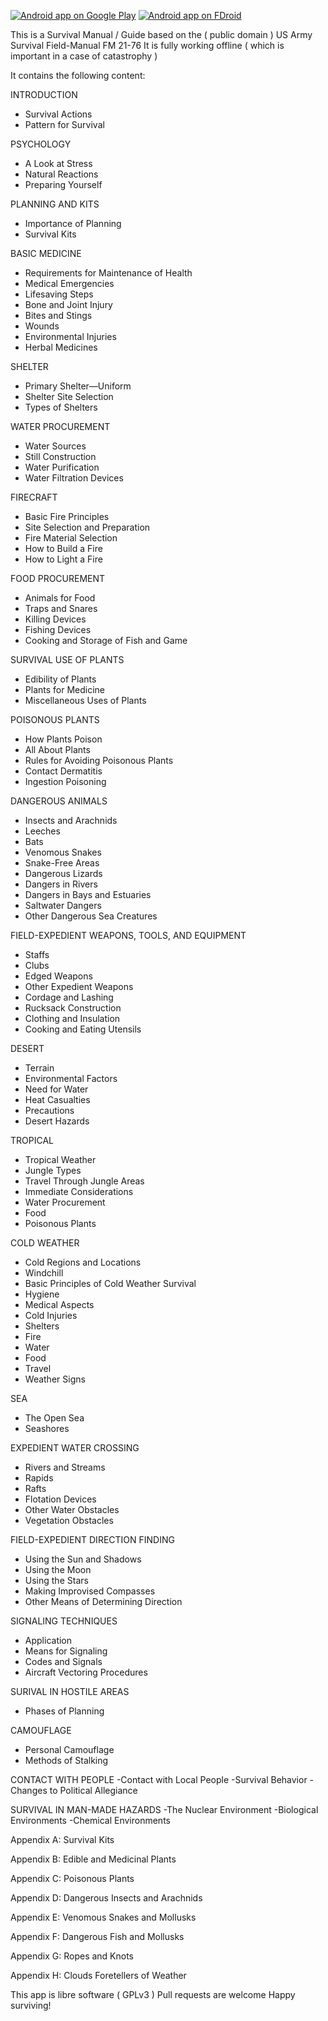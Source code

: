 [![Android app on Google Play](http://ligi.de/img/play_badge.png)](https://play.google.com/store/apps/details?id=org.ligi.survivalmanual)
[![Android app on FDroid](http://ligi.de/img/fdroid_badge.png)](https://f-droid.org/repository/browse/?fdid=org.ligi.survivalmanual)

This is a Survival Manual / Guide based on the ( public domain )  US Army Survival Field-Manual FM 21-76
It is fully working offline ( which is important in a case of catastrophy )

It contains the following content:

INTRODUCTION
- Survival Actions
- Pattern for Survival

PSYCHOLOGY
- A Look at Stress
- Natural Reactions
- Preparing Yourself

PLANNING AND KITS
- Importance of Planning
- Survival Kits

BASIC MEDICINE
- Requirements for Maintenance of Health
- Medical Emergencies
- Lifesaving Steps
- Bone and Joint Injury
- Bites and Stings
- Wounds
- Environmental Injuries
- Herbal Medicines

SHELTER
- Primary Shelter—Uniform
- Shelter Site Selection
- Types of Shelters

WATER PROCUREMENT
- Water Sources
- Still Construction
- Water Purification
- Water Filtration Devices

FIRECRAFT
- Basic Fire Principles
- Site Selection and Preparation
- Fire Material Selection
- How to Build a Fire
- How to Light a Fire

FOOD PROCUREMENT
- Animals for Food
- Traps and Snares
- Killing Devices
- Fishing Devices
- Cooking and Storage of Fish and Game

SURVIVAL USE OF PLANTS
- Edibility of Plants
- Plants for Medicine
- Miscellaneous Uses of Plants

POISONOUS PLANTS
- How Plants Poison
- All About Plants
- Rules for Avoiding Poisonous Plants
- Contact Dermatitis
- Ingestion Poisoning

DANGEROUS ANIMALS
- Insects and Arachnids
- Leeches
- Bats
- Venomous Snakes
- Snake-Free Areas
- Dangerous Lizards
- Dangers in Rivers
- Dangers in Bays and Estuaries
- Saltwater Dangers
- Other Dangerous Sea Creatures

FIELD-EXPEDIENT WEAPONS, TOOLS, AND EQUIPMENT
- Staffs
- Clubs
- Edged Weapons
- Other Expedient Weapons
- Cordage and Lashing
- Rucksack Construction
- Clothing and Insulation
- Cooking and Eating Utensils

DESERT
- Terrain
- Environmental Factors
- Need for Water
- Heat Casualties
- Precautions
- Desert Hazards

TROPICAL
- Tropical Weather
- Jungle Types
- Travel Through Jungle Areas
- Immediate Considerations
- Water Procurement
- Food
- Poisonous Plants

COLD WEATHER
- Cold Regions and Locations
- Windchill
- Basic Principles of Cold Weather Survival
- Hygiene
- Medical Aspects
- Cold Injuries
- Shelters
- Fire
- Water
- Food
- Travel
- Weather Signs

SEA
- The Open Sea
- Seashores

EXPEDIENT WATER CROSSING
- Rivers and Streams
- Rapids
- Rafts
- Flotation Devices
- Other Water Obstacles
- Vegetation Obstacles

FIELD-EXPEDIENT DIRECTION FINDING
- Using the Sun and Shadows
- Using the Moon
- Using the Stars
- Making Improvised Compasses
- Other Means of Determining Direction

SIGNALING TECHNIQUES
- Application
- Means for Signaling
- Codes and Signals
- Aircraft Vectoring Procedures

SURIVAL IN HOSTILE AREAS
- Phases of Planning

CAMOUFLAGE
- Personal Camouflage
- Methods of Stalking

CONTACT WITH PEOPLE
-Contact with Local People
-Survival Behavior
-Changes to Political Allegiance

SURVIVAL IN MAN-MADE HAZARDS
-The Nuclear Environment
-Biological Environments
-Chemical Environments

Appendix A: Survival Kits

Appendix B: Edible and Medicinal Plants

Appendix C: Poisonous Plants

Appendix D: Dangerous Insects and Arachnids

Appendix E: Venomous Snakes and Mollusks

Appendix F: Dangerous Fish and Mollusks

Appendix G: Ropes and Knots

Appendix H: Clouds Foretellers of Weather

This app is libre software ( GPLv3 )
Pull requests are welcome
Happy surviving!
